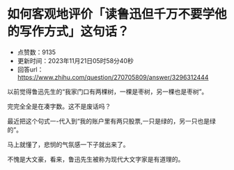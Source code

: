 # 如何客观地评价「读鲁迅但千万不要学他的写作方式」这句话？
- 点赞数：9135
- 更新时间：2023年11月21日05时58分40秒
- 回答url：https://www.zhihu.com/question/270705809/answer/3296312444
<body>
 <p data-pid="iffs_DoU">以前觉得鲁迅先生的“我家门口有两棵树，一棵是枣树，另一棵也是枣树”。</p>
 <p data-pid="5kloNWRv">完完全全是在凑字数。这不是废话吗？</p>
 <p data-pid="gSvf6Fzs">最近把这个句式一-代入到“我的账户里有两只股票,一只是绿的，另一只也是绿的”。</p>
 <p data-pid="ZF4Z0GJV">马上就懂了，悲悯的气氛感一下子就出来了。</p>
 <p data-pid="-iMzOCJq">不愧是大文豪，看来，鲁迅先生被称为现代大文字家是有道理的。</p>
 <p></p>
</body>